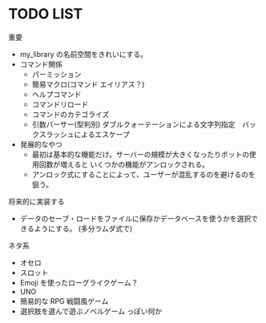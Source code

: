 # TODO LIST

重要

- my_library の名前空間をきれいにする。
- コマンド関係
  - パーミッション
  - 簡易マクロ(コマンド エイリアス？)
  - ヘルプコマンド
  - コマンドリロード
  - コマンドのカテゴライズ
  - 引数パーサー(型判別) ダブルクォーテーションによる文字列指定　バックスラッシュによるエスケープ
- 発展的なやつ
  - 最初は基本的な機能だけ。サーバーの規模が大きくなったりボットの使用回数が増えると いくつかの機能がアンロックされる。
  - アンロック式にすることによって、ユーザーが混乱するのを避けるのを狙う。

将来的に実装する

- データのセーブ・ロードをファイルに保存かデータベースを使うかを選択できるようにする。 (多分ラムダ式で)

ネタ系

- オセロ
- スロット
- Emoji を使ったローグライクゲーム？
- UNO
- 簡易的な RPG 戦闘風ゲーム
- 選択肢を選んで遊ぶノベルゲーム っぽい何か
